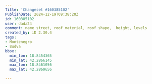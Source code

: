```yaml
---
Title: 'Changeset #160385102'
PublishDate: 2024-12-19T09:38:20Z
id: 160385102
user: dada24
comment: name street, roof material, roof shape,  height, levels
created_by: iD 2.30.4
tags:
- Montenegro
- Budva
bbox:
  min_lon: 18.8454365
  min_lat: 42.2866145
  max_lon: 18.8461056
  max_lat: 42.2869656

---
```


